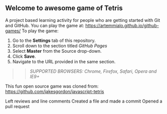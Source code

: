 ## Welcome to awesome game of Tetris

A project based learning activity for people who are getting started with Git and GitHub.
You can play the game at: https://artemmialo.github.io/github-games/
To play the game:
1. Go to the **Settings** tab of this repository.
1. Scroll down to the section titled _GitHub Pages_
1. Select **Master** from the Source drop-down.
1. Click **Save**.
1. Navigate to the URL provided in the same section.

>> _*SUPPORTED BROWSERS*: Chrome, Firefox, Safari, Opera and IE9+_

This fun open source game was cloned from: https://github.com/jakesgordon/javascript-tetris

Left reviews and line comments
Created a file and made a commit
Opened a pull request

